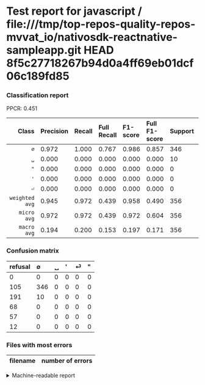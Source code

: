 # Test report for javascript / file:///tmp/top-repos-quality-repos-mvvat_io/nativosdk-reactnative-sampleapp.git HEAD 8f5c27718267b94d0a4ff69eb01dcf06c189fd85

### Classification report

PPCR: 0.451

| Class | Precision | Recall | Full Recall | F1-score | Full F1-score | Support | Full Support | PPCR |
|------:|:----------|:-------|:------------|:---------|:---------|:--------|:-------------|:-----|
| `∅` | 0.972| 1.000| 0.767| 0.986| 0.857| 346| 451| 0.767 |
| `␣` | 0.000| 0.000| 0.000| 0.000| 0.000| 10| 201| 0.050 |
| `"` | 0.000| 0.000| 0.000| 0.000| 0.000| 0| 12| 0.000 |
| `'` | 0.000| 0.000| 0.000| 0.000| 0.000| 0| 68| 0.000 |
| `⏎` | 0.000| 0.000| 0.000| 0.000| 0.000| 0| 57| 0.000 |
| `weighted avg` | 0.945| 0.972| 0.439| 0.958| 0.490| 356| 789| 0.451 |
| `micro avg` | 0.972| 0.972| 0.439| 0.972| 0.604| 356| 789| 0.451 |
| `macro avg` | 0.194| 0.200| 0.153| 0.197| 0.171| 356| 789| 0.451 |

### Confusion matrix

|refusal|  ∅| ␣| '| ⏎| "| 
|:---|:---|:---|:---|:---|:---|
|0 |0 |0 |0 |0 |0 |
|105 |346 |0 |0 |0 |0 |
|191 |10 |0 |0 |0 |0 |
|68 |0 |0 |0 |0 |0 |
|57 |0 |0 |0 |0 |0 |
|12 |0 |0 |0 |0 |0 |

### Files with most errors

| filename | number of errors|
|:----:|:-----|

<details>
    <summary>Machine-readable report</summary>
```json
{
  "cl_report": {"\"": {"f1-score": 0.0, "precision": 0.0, "recall": 0.0, "support": 0}, "\u0027": {"f1-score": 0.0, "precision": 0.0, "recall": 0.0, "support": 0}, "macro avg": {"f1-score": 0.19715099715099715, "precision": 0.1943820224719101, "recall": 0.2, "support": 356}, "micro avg": {"f1-score": 0.9719101123595506, "precision": 0.9719101123595506, "recall": 0.9719101123595506, "support": 356}, "weighted avg": {"f1-score": 0.9580652389641153, "precision": 0.9446092665067544, "recall": 0.9719101123595506, "support": 356}, "\u2205": {"f1-score": 0.9857549857549858, "precision": 0.9719101123595506, "recall": 1.0, "support": 346}, "\u23ce": {"f1-score": 0.0, "precision": 0.0, "recall": 0.0, "support": 0}, "\u2423": {"f1-score": 0.0, "precision": 0.0, "recall": 0.0, "support": 10}},
  "cl_report_full": {"\"": {"f1-score": 0.0, "precision": 0.0, "recall": 0.0, "support": 12}, "\u0027": {"f1-score": 0.0, "precision": 0.0, "recall": 0.0, "support": 68}, "macro avg": {"f1-score": 0.1714993804213135, "precision": 0.1943820224719101, "recall": 0.15343680709534369, "support": 789}, "micro avg": {"f1-score": 0.6043668122270743, "precision": 0.9719101123595506, "recall": 0.4385297845373891, "support": 789}, "weighted avg": {"f1-score": 0.49015348903683387, "precision": 0.5555531820965238, "recall": 0.4385297845373891, "support": 789}, "\u2205": {"f1-score": 0.8574969021065675, "precision": 0.9719101123595506, "recall": 0.7671840354767184, "support": 451}, "\u23ce": {"f1-score": 0.0, "precision": 0.0, "recall": 0.0, "support": 57}, "\u2423": {"f1-score": 0.0, "precision": 0.0, "recall": 0.0, "support": 201}},
  "ppcr": 0.4512040557667934
}
```
</details>
